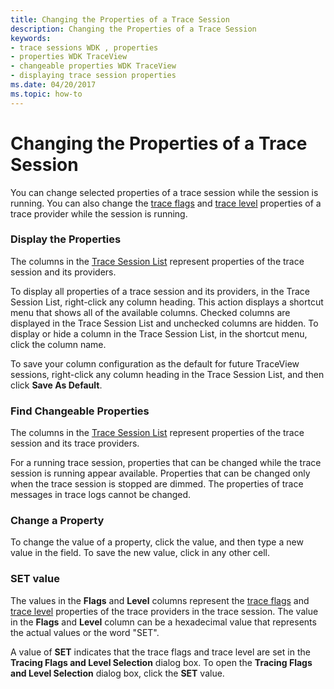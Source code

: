 ```yaml
---
title: Changing the Properties of a Trace Session
description: Changing the Properties of a Trace Session
keywords:
- trace sessions WDK , properties
- properties WDK TraceView
- changeable properties WDK TraceView
- displaying trace session properties
ms.date: 04/20/2017
ms.topic: how-to
---
```


# Changing the Properties of a Trace Session


You can change selected properties of a trace session while the session is running. You can also change the [trace flags](trace-flags.md) and [trace level](trace-level.md) properties of a trace provider while the session is running.

### <span id="display_the_properties"></span><span id="DISPLAY_THE_PROPERTIES"></span>Display the Properties

The columns in the [Trace Session List](trace-session-list.md) represent properties of the trace session and its providers.

To display all properties of a trace session and its providers, in the Trace Session List, right-click any column heading. This action displays a shortcut menu that shows all of the available columns. Checked columns are displayed in the Trace Session List and unchecked columns are hidden. To display or hide a column in the Trace Session List, in the shortcut menu, click the column name.

To save your column configuration as the default for future TraceView sessions, right-click any column heading in the Trace Session List, and then click **Save As Default**.

### <span id="find_changeable_properties"></span><span id="FIND_CHANGEABLE_PROPERTIES"></span>Find Changeable Properties

The columns in the [Trace Session List](trace-session-list.md) represent properties of the trace session and its trace providers.

For a running trace session, properties that can be changed while the trace session is running appear available. Properties that can be changed only when the trace session is stopped are dimmed. The properties of trace messages in trace logs cannot be changed.

### <span id="change_a_property"></span><span id="CHANGE_A_PROPERTY"></span>Change a Property

To change the value of a property, click the value, and then type a new value in the field. To save the new value, click in any other cell.

### <span id="set_value"></span><span id="SET_VALUE"></span>SET value

The values in the **Flags** and **Level** columns represent the [trace flags](trace-flags.md) and [trace level](trace-level.md) properties of the trace providers in the trace session. The value in the **Flags** and **Level** column can be a hexadecimal value that represents the actual values or the word "SET".

A value of **SET** indicates that the trace flags and trace level are set in the **Tracing Flags and Level Selection** dialog box. To open the **Tracing Flags and Level Selection** dialog box, click the **SET** value.

